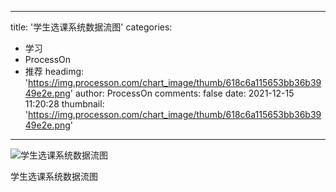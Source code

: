 
---
title: '学生选课系统数据流图'
categories: 
 - 学习
 - ProcessOn
 - 推荐
headimg: 'https://img.processon.com/chart_image/thumb/618c6a115653bb36b3949e2e.png'
author: ProcessOn
comments: false
date: 2021-12-15 11:20:28
thumbnail: 'https://img.processon.com/chart_image/thumb/618c6a115653bb36b3949e2e.png'
---

<div>   
<img class="thumb" alt="学生选课系统数据流图" src="https://img.processon.com/chart_image/thumb/618c6a115653bb36b3949e2e.png" referrerpolicy="no-referrer">
<p>学生选课系统数据流图</p>  
</div>
            